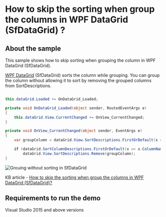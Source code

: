 # How to skip the sorting when group the columns in WPF DataGrid (SfDataGrid) ?

## About the sample

This sample shows how to skip sorting when grouping the column in WPF DataGrid (SfDataGrid).
 
[WPF DataGrid](https://www.syncfusion.com/wpf-ui-controls/datagrid) (SfDataGrid) sorts the column while grouping. You can group the column without allowing it to sort by removing the grouped columns from SortDescriptions.

```c#

this.dataGrid.Loaded += OnDataGrid_Loaded;

private void OnDataGrid_Loaded(object sender, RoutedEventArgs e)
{
    this.dataGrid.View.CurrentChanged += OnView_CurrentChanged;
}

private void OnView_CurrentChanged(object sender, EventArgs e)
{
    var groupColumn = dataGrid.View.SortDescriptions.FirstOrDefault(x => x.PropertyName == "ProductName");

    if (dataGrid.SortColumnDescriptions.FirstOrDefault(x => x.ColumnName == "ProductName") != null)
        dataGrid.View.SortDescriptions.Remove(groupColumn);
}

```

![Grouing without sorting  in SfDataGrid](image.png)

KB article - [How to skip the sorting when group the columns in WPF DataGrid (SfDataGrid)?](https://www.syncfusion.com/kb/12027/how-to-skip-the-sorting-when-group-the-columns-in-wpf-datagrid-sfdatagrid)

## Requirements to run the demo
Visual Studio 2015 and above versions

